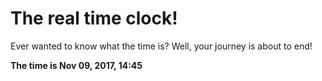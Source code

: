 # The real time clock!

Ever wanted to know what the time is? Well, your journey is about to end!

**The time is Nov 09, 2017, 14:45**
